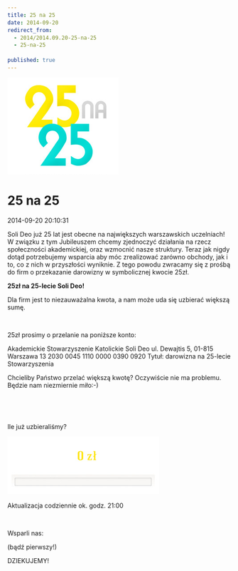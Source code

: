 ```yaml
---
title: 25 na 25
date: 2014-09-20
redirect_from: 
  - 2014/2014.09.20-25-na-25
  - 25-na-25

published: true
---
```



![/assets/posts/2014/2014-09-20-25-na-25/25na25_031.jpg](/assets/posts/2014/2014-09-20-25-na-25/25na25_031.jpg)

# 25 na 25

<time>2014-09-20 20:10:31</time>



Soli Deo już 25 lat jest obecne na największych warszawskich uczelniach!  W związku z tym Jubileuszem chcemy zjednoczyć działania na rzecz społeczności akademickiej, oraz wzmocnić nasze struktury. Teraz jak nigdy dotąd potrzebujemy wsparcia aby móc zrealizować zarówno obchody, jak i to, co z nich w przyszłości wyniknie. Z tego powodu zwracamy się z prośbą do firm o przekazanie darowizny w symbolicznej kwocie 25zł.  


**25zł na 25-lecie Soli Deo!**


Dla firm jest to niezauważalna kwota, a nam może uda się uzbierać większą sumę.


 


25zł prosimy o przelanie na poniższe konto:


Akademickie Stowarzyszenie Katolickie Soli Deo
 ul. Dewajtis 5, 
 01-815 Warszawa
 13 2030 0045 1110 0000 0390 0920
 Tytuł: darowizna na 25-lecie Stowarzyszenia


Chcieliby Państwo przelać większą kwotę? Oczywiście nie ma problemu. Będzie nam niezmiernie miło:-)


  


  


Ile już uzbieraliśmy?

![/assets/posts/2014/2014-09-20-25-na-25/25na25_postep01.jpg](/assets/posts/2014/2014-09-20-25-na-25/25na25_postep01.jpg)


Aktualizacja codziennie ok. godz. 21:00


 


Wsparli nas:


(bądź pierwszy!)


DZIEKUJEMY!


<!--{{json:{"created_date":"2014-09-20 20:10:31","publish_down":"0000-00-00 00:00:00","id":"5405"}}}-->